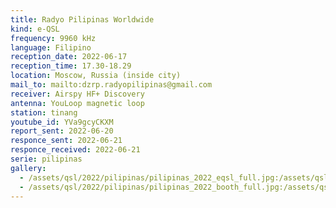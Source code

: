 ```yaml
---
title: Radyo Pilipinas Worldwide
kind: e-QSL
frequency: 9960 kHz
language: Filipino
reception_date: 2022-06-17
reception_time: 17.30-18.29
location: Moscow, Russia (inside city)
mail_to: mailto:dzrp.radyopilipinas@gmail.com
receiver: Airspy HF+ Discovery
antenna: YouLoop magnetic loop
station: tinang
youtube_id: YVa9gcyCKXM
report_sent: 2022-06-20
responce_sent: 2022-06-21
responce_received: 2022-06-21
serie: pilipinas
gallery:
  - /assets/qsl/2022/pilipinas/pilipinas_2022_eqsl_full.jpg:/assets/qsl/2022/pilipinas/pilipinas_2022_eqsl_small.jpg
  - /assets/qsl/2022/pilipinas/pilipinas_2022_booth_full.jpg:/assets/qsl/2022/pilipinas/pilipinas_2022_booth_small.jpg
---
```

